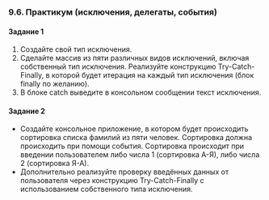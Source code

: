 ### 9.6. Практикум (исключения, делегаты, события)

#### Задание 1
1. Создайте свой тип исключения.
2. Сделайте массив из пяти различных видов исключений, включая собственный тип исключения. Реализуйте конструкцию Try-Catch-Finally, в которой будет итерация на каждый тип исключения (блок finally по желанию).
3. В блоке catch выведите в консольном сообщении текст исключения.

#### Задание 2
* Создайте консольное приложение, в котором будет происходить сортировка списка фамилий из пяти человек. Сортировка должна происходить при помощи события. Сортировка происходит при введении пользователем либо числа 1 (сортировка А-Я), либо числа 2 (сортировка Я-А).
* Дополнительно реализуйте проверку введённых данных от пользователя через конструкцию Try-Catch-Finally с использованием собственного типа исключения.
